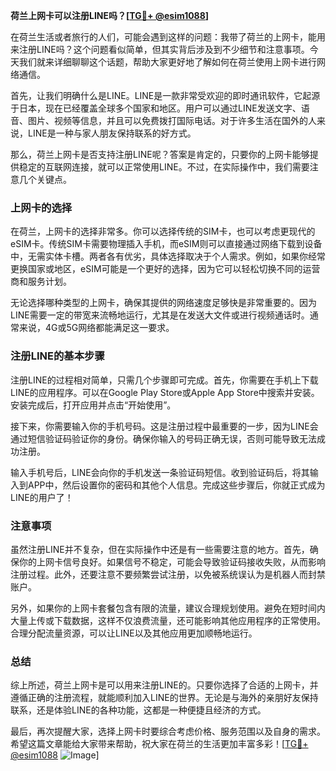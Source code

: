 **荷兰上网卡可以注册LINE吗？[[TG💪+ @esim1088](https://t.me/s/esim1088)]**

在荷兰生活或者旅行的人们，可能会遇到这样的问题：我带了荷兰的上网卡，能用来注册LINE吗？这个问题看似简单，但其实背后涉及到不少细节和注意事项。今天我们就来详细聊聊这个话题，帮助大家更好地了解如何在荷兰使用上网卡进行网络通信。

首先，让我们明确什么是LINE。LINE是一款非常受欢迎的即时通讯软件，它起源于日本，现在已经覆盖全球多个国家和地区。用户可以通过LINE发送文字、语音、图片、视频等信息，并且可以免费拨打国际电话。对于许多生活在国外的人来说，LINE是一种与家人朋友保持联系的好方式。

那么，荷兰上网卡是否支持注册LINE呢？答案是肯定的，只要你的上网卡能够提供稳定的互联网连接，就可以正常使用LINE。不过，在实际操作中，我们需要注意几个关键点。

### 上网卡的选择

在荷兰，上网卡的选择非常多。你可以选择传统的SIM卡，也可以考虑更现代的eSIM卡。传统SIM卡需要物理插入手机，而eSIM则可以直接通过网络下载到设备中，无需实体卡槽。两者各有优劣，具体选择取决于个人需求。例如，如果你经常更换国家或地区，eSIM可能是一个更好的选择，因为它可以轻松切换不同的运营商和服务计划。

无论选择哪种类型的上网卡，确保其提供的网络速度足够快是非常重要的。因为LINE需要一定的带宽来流畅地运行，尤其是在发送大文件或进行视频通话时。通常来说，4G或5G网络都能满足这一要求。

### 注册LINE的基本步骤

注册LINE的过程相对简单，只需几个步骤即可完成。首先，你需要在手机上下载LINE的应用程序。可以在Google Play Store或Apple App Store中搜索并安装。安装完成后，打开应用并点击“开始使用”。

接下来，你需要输入你的手机号码。这是注册过程中最重要的一步，因为LINE会通过短信验证码验证你的身份。确保你输入的号码正确无误，否则可能导致无法成功注册。

输入手机号后，LINE会向你的手机发送一条验证码短信。收到验证码后，将其输入到APP中，然后设置你的密码和其他个人信息。完成这些步骤后，你就正式成为LINE的用户了！

### 注意事项

虽然注册LINE并不复杂，但在实际操作中还是有一些需要注意的地方。首先，确保你的上网卡信号良好。如果信号不稳定，可能会导致验证码接收失败，从而影响注册过程。此外，还要注意不要频繁尝试注册，以免被系统误认为是机器人而封禁账户。

另外，如果你的上网卡套餐包含有限的流量，建议合理规划使用。避免在短时间内大量上传或下载数据，这样不仅浪费流量，还可能影响其他应用程序的正常使用。合理分配流量资源，可以让LINE以及其他应用更加顺畅地运行。

### 总结

综上所述，荷兰上网卡是可以用来注册LINE的。只要你选择了合适的上网卡，并遵循正确的注册流程，就能顺利加入LINE的世界。无论是与海外的亲朋好友保持联系，还是体验LINE的各种功能，这都是一种便捷且经济的方式。

最后，再次提醒大家，选择上网卡时要综合考虑价格、服务范围以及自身的需求。希望这篇文章能给大家带来帮助，祝大家在荷兰的生活更加丰富多彩！[[TG💪+ @esim1088](https://t.me/s/esim1088) ![Image](https://i.postimg.cc/4NQfJmqS/Snipaste-2025-05-13-00-14-12.png)]